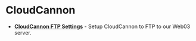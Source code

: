 # CloudCannon

- **[CloudCannon FTP Settings](./cloudcannon-ftp.md)** - Setup CloudCannon to FTP to our Web03 server.

